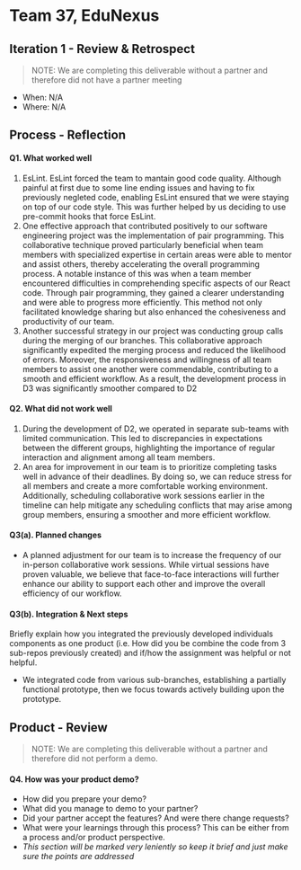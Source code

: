 # Team 37, EduNexus


## Iteration 1 - Review & Retrospect

> NOTE: We are completing this deliverable without a partner and therefore did not have a partner meeting

 * When: N/A
 * Where: N/A

## Process - Reflection


#### Q1. What worked well

1. EsLint. EsLint forced the team to mantain good code quality. Although painful at first due to some line ending issues
and having to fix previously negleted code, enabling EsLint ensured that we were staying on top of our code style. This 
was further helped by us deciding to use pre-commit hooks that force EsLint. 
2. One effective approach that contributed positively to our software engineering project was the implementation of pair programming. This collaborative technique proved particularly beneficial when team members with specialized expertise in certain areas were able to mentor and assist others, thereby accelerating the overall programming process. A notable instance of this was when a team member encountered difficulties in comprehending specific aspects of our React code. Through pair programming, they gained a clearer understanding and were able to progress more efficiently. This method not only facilitated knowledge sharing but also enhanced the cohesiveness and productivity of our team.
3. Another successful strategy in our project was conducting group calls during the merging of our branches. This collaborative approach significantly expedited the merging process and reduced the likelihood of errors. Moreover, the responsiveness and willingness of all team members to assist one another were commendable, contributing to a smooth and efficient workflow. As a result, the development process in D3 was significantly smoother compared to D2


#### Q2. What did not work well

1. During the development of D2, we operated in separate sub-teams with limited communication. This led to discrepancies in expectations between the different groups, highlighting the importance of regular interaction and alignment among all team members.
2. An area for improvement in our team is to prioritize completing tasks well in advance of their deadlines. By doing so, we can reduce stress for all members and create a more comfortable working environment. Additionally, scheduling collaborative work sessions earlier in the timeline can help mitigate any scheduling conflicts that may arise among group members, ensuring a smoother and more efficient workflow.


#### Q3(a). Planned changes

 * A planned adjustment for our team is to increase the frequency of our in-person collaborative work sessions. While virtual sessions have proven valuable, we believe that face-to-face interactions will further enhance our ability to support each other and improve the overall efficiency of our workflow.

#### Q3(b). Integration & Next steps
Briefly explain how you integrated the previously developed individuals components as one product (i.e. How did you be combine the code from 3 sub-repos previously created) and if/how the assignment was helpful or not helpful.

 * We integrated code from various sub-branches, establishing a partially functional prototype, then we focus towards actively building upon the prototype.


## Product - Review

> NOTE: We are completing this deliverable without a partner and therefore did not perform a demo.

#### Q4. How was your product demo?
 * How did you prepare your demo?
 * What did you manage to demo to your partner?
 * Did your partner accept the features? And were there change requests?
 * What were your learnings through this process? This can be either from a process and/or product perspective.
 * *This section will be marked very leniently so keep it brief and just make sure the points are addressed*
